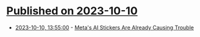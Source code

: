 # [Published on 2023-10-10](index.md)

* [2023-10-10, 13:55:00](https://soylentnews.org/article.pl?sid=23/10/09/0240211&from=rss) - [Meta's AI Stickers Are Already Causing Trouble](https://soylentnews.org/article.pl?sid=23/10/09/0240211&from=rss)
